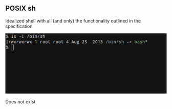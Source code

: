 ## POSIX sh

Idealized shell with all (and only) the functionality outlined in the 
specification

![symlink](img/symlink.png)

Does not exist
